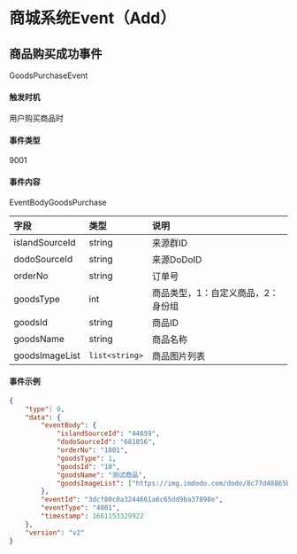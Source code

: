 # 商城系统Event（Add）

## 商品购买成功事件

GoodsPurchaseEvent

#### 触发时机

用户购买商品时

#### 事件类型

9001

#### 事件内容

EventBodyGoodsPurchase

|字段|类型|说明|
|:---------------|:-----|:---------------|
|islandSourceId|string|来源群ID|
|dodoSourceId|string|来源DoDoID|
|orderNo|string|订单号|
|goodsType|int|商品类型，1：自定义商品，2：身份组|
|goodsId|string|商品ID|
|goodsName|string|商品名称|
|goodsImageList|`list<string>`|商品图片列表|

#### 事件示例

```json
{
    "type": 0,
    "data": {
        "eventBody": {
            "islandSourceId": "44659",
            "dodoSourceId": "681856",
            "orderNo": "1001",
            "goodsType": 1,
            "goodsId": "10",
            "goodsName": "测试商品",
            "goodsImageList": ["https://img.imdodo.com/dodo/8c77d48865bf547a69fb3bba6228760c.png"]
        },
        "eventId": "3dcf80c0a3244661a6c65dd9ba37898e",
        "eventType": "4001",
        "timestamp": 1661153329922
    },
    "version": "v2"
}
```